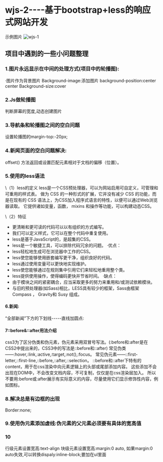 # wjs-2----基于bootstrap+less的响应式网站开发
示例图片
![wjs-1](https://user-images.githubusercontent.com/54127709/66548546-07bbe980-eb74-11e9-9621-45bbbd951e66.gif)

## 项目中遇到的一些小问题整理

### 1.图片永远显示在中间的处理方式(项目中的轮播图):

·图片作为背景图片
    Background-image:添加图片
    background-position:center  center
    Background-size:cover



### 2.Js做轮播图
  判断屏幕的宽度,动态创建图片


### 3.导航条和轮播图之间的空白问题
设置轮播图的margin-top:-20px;

### 4.新闻页面的空白问题解决:
offset() 方法返回或设置匹配元素相对于文档的偏移（位置）。

### 5.使用的less语法
\（1）less的定义
less是一个CSS预处理器，可以为网站启用可自定义，可管理和可重用的样式表。 做为 CSS 的一种形式的扩展，它并没有减少 CSS 的功能，而是在现有的 CSS 语法上，为CSS加入程序式语言的特性，以便可以通过Web浏览器读取。 
它提供诸如变量，函数， mixins 和操作等功能，可以构建动态CSS。

\（2）特征
- 更清晰和更可读的代码可以以有组织的方式编写。
- 我们可以定义样式，它可以在整个代码中重复使用。
- less是基于JavaScript的，是超集的CSS。
- less是一个敏捷工具，可以排除代码冗余的问题。
·优点：
- less轻松地生成可在浏览器中工作的CSS。
- less使您能够使用嵌套编写更干净，组织良好的代码。
- less通过使用变量可以更快地实现维护。
- less使您能够通过在规则集中引用它们来轻松地重用整个类。
- less提供使用操作，使得编码更快并节省时间。
·缺点：
- 由于模块之间的紧密耦合，应当采取更多的努力来重用和/或测试依赖模块。
- 与旧的预处理器(如Sass)相比，LESS具有较少的框架，Sass由框架 Compass ， Gravity和 Susy 组成。


#### 6.新闻:

“全部新闻”下方的下划线-----直线加圆点:


#### 7::before&::after用法介绍

css3为了区分伪类和伪元素，伪元素采用双冒号写法。(:before和:after是在CSS2中提出来的，CSS3中的写法是::before和::after)
常见伪类——:hover,:link,:active,:target,:not(),:focus。
常见伪元素——::first-letter,::first-line,::before,::after,::selection。
::before和::after下特有的content，用于在css渲染中向元素逻辑上的头部或尾部添加内容。
这些添加不会出现在DOM中，不会改变文档内容，不可复制，仅仅是在css渲染层加入。
所以不要用:before或:after展示有实际意义的内容，尽量使用它们显示修饰性内容，例如图标。


### 8.解决总是有边框的出现
Border:none;

### 9.使用伪元素添加虚线:伪元素的父元素必须要有具体的宽高值

### 10
行级元素设置宽高:text-align
块级元素设置宽高:margin:0 auto,
如果margin:0 auto失效,可以转换dispaly:inline-block;要加在ul里面

